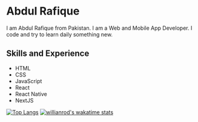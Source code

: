 # Abdul Rafique
I am Abdul Rafique from Pakistan. I am a Web and Mobile App Developer. I code and try to learn daily something new.

## Skills and Experience

* HTML 
* CSS
* JavaScript
* React
* React Native
* NextJS

[![Top Langs](https://github-readme-stats.vercel.app/api/top-langs/?username=abdul-rafique&layout=compact)](https://github.com/anuraghazra/github-readme-stats)
[![willianrod's wakatime stats](https://github-readme-stats.vercel.app/api/wakatime?username=abdul-rafique)](https://github.com/anuraghazra/github-readme-stats)
